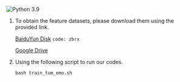 ![Python 3.9](https://img.shields.io/badge/python-3.9-green.svg)

1. To obtain the feature datasets, please download them using the provided link.

   [BaiduYun Disk](链接：https://pan.baidu.com/s/1pzg3pSOaQ5rbJ89Ccl48mQ?pwd=zbrx) `code: zbrx`

   [Google Drive](https://drive.google.com/drive/folders/1ZeI0mKZ_CkRc_iJPMF7tq20H6qmV93pw?usp=drive_link)

2. Using the following script to run our codes.
    ```python 
   bash train_tum_emo.sh
   ```